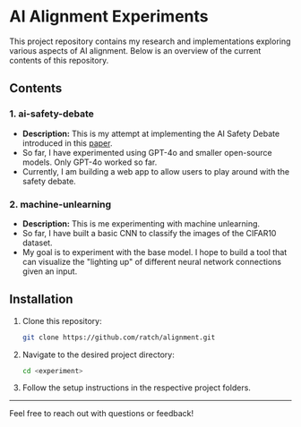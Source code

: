 # AI Alignment Experiments

This project repository contains my research and implementations exploring various aspects of AI alignment. Below is an overview of the current contents of this repository.

## Contents

### 1. ai-safety-debate
- **Description:** This is my attempt at implementing the AI Safety Debate introduced in this [paper](https://arxiv.org/abs/1805.00899).
- So far, I have experimented using GPT-4o and smaller open-source models. Only GPT-4o worked so far.
- Currently, I am building a web app to allow users to play around with the safety debate.

### 2. machine-unlearning
- **Description:** This is me experimenting with machine unlearning.
- So far, I have built a basic CNN to classify the images of the CIFAR10 dataset.
- My goal is to experiment with the base model. I hope to build a tool that can visualize the "lighting up" of different neural network connections given an input.

## Installation

1. Clone this repository:
   ```bash
   git clone https://github.com/ratch/alignment.git
   ```

2. Navigate to the desired project directory:
   ```bash
   cd <experiment>
   ```

3. Follow the setup instructions in the respective project folders.

---

Feel free to reach out with questions or feedback!

